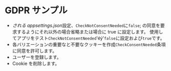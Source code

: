 # <a name="gdpr-sample"></a>GDPR サンプル

* *される appsettings.json*設定、`CheckNotConsentNeeded`に`false`; の同意を要求するようにそれ以外の場合省略または場合に true に設定します。 使用してアプリをテスト`CheckNotConsentNeeded`'éý'`false`に設定および`true`です。
* 各バリエーションの重要なと不要なクッキーを作成`CheckConsentNeeded`条項に同意を許可します。
* ユーザーを登録します。
* Cookie を削除します。
